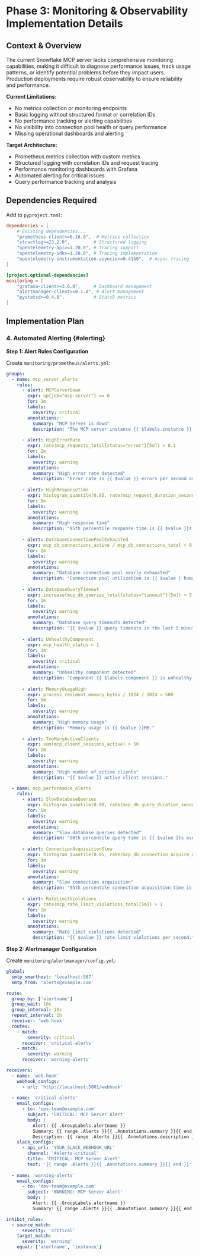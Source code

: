 # Phase 3: Monitoring & Observability Implementation Details

## Context & Overview

The current Snowflake MCP server lacks comprehensive monitoring capabilities, making it difficult to diagnose performance issues, track usage patterns, or identify potential problems before they impact users. Production deployments require robust observability to ensure reliability and performance.

**Current Limitations:**
- No metrics collection or monitoring endpoints
- Basic logging without structured format or correlation IDs
- No performance tracking or alerting capabilities
- No visibility into connection pool health or query performance
- Missing operational dashboards and alerting

**Target Architecture:**
- Prometheus metrics collection with custom metrics
- Structured logging with correlation IDs and request tracing
- Performance monitoring dashboards with Grafana
- Automated alerting for critical issues
- Query performance tracking and analysis

## Dependencies Required

Add to `pyproject.toml`:
```toml
dependencies = [
    # Existing dependencies...
    "prometheus-client>=0.18.0",  # Metrics collection
    "structlog>=23.2.0",         # Structured logging
    "opentelemetry-api>=1.20.0", # Tracing support
    "opentelemetry-sdk>=1.20.0", # Tracing implementation
    "opentelemetry-instrumentation-asyncio>=0.41b0",  # Async tracing
]

[project.optional-dependencies]
monitoring = [
    "grafana-client>=3.6.0",     # Dashboard management
    "alertmanager-client>=0.1.0", # Alert management  
    "pystatsd>=0.4.0",           # StatsD metrics
]
```

## Implementation Plan

### 4. Automated Alerting {#alerting}

**Step 1: Alert Rules Configuration**

Create `monitoring/prometheus/alerts.yml`:

```yaml
groups:
  - name: mcp_server_alerts
    rules:
      - alert: MCPServerDown
        expr: up{job="mcp-server"} == 0
        for: 1m
        labels:
          severity: critical
        annotations:
          summary: "MCP Server is down"
          description: "The MCP server instance {{ $labels.instance }} has been down for more than 1 minute."
      
      - alert: HighErrorRate
        expr: rate(mcp_requests_total{status="error"}[5m]) > 0.1
        for: 2m
        labels:
          severity: warning
        annotations:
          summary: "High error rate detected"
          description: "Error rate is {{ $value }} errors per second over the last 5 minutes."
      
      - alert: HighResponseTime
        expr: histogram_quantile(0.95, rate(mcp_request_duration_seconds_bucket[5m])) > 5
        for: 5m
        labels:
          severity: warning
        annotations:
          summary: "High response time"
          description: "95th percentile response time is {{ $value }}s over the last 5 minutes."
      
      - alert: DatabaseConnectionPoolExhausted
        expr: mcp_db_connections_active / mcp_db_connections_total > 0.9
        for: 2m
        labels:
          severity: warning
        annotations:
          summary: "Database connection pool nearly exhausted"
          description: "Connection pool utilization is {{ $value | humanizePercentage }}."
      
      - alert: DatabaseQueryTimeout
        expr: increase(mcp_db_queries_total{status="timeout"}[5m]) > 5
        for: 1m
        labels:
          severity: warning
        annotations:
          summary: "Database query timeouts detected"
          description: "{{ $value }} query timeouts in the last 5 minutes."
      
      - alert: UnhealthyComponent
        expr: mcp_health_status < 1
        for: 3m
        labels:
          severity: critical
        annotations:
          summary: "Unhealthy component detected"
          description: "Component {{ $labels.component }} is unhealthy."
      
      - alert: MemoryUsageHigh
        expr: process_resident_memory_bytes / 1024 / 1024 > 500
        for: 5m
        labels:
          severity: warning
        annotations:
          summary: "High memory usage"
          description: "Memory usage is {{ $value }}MB."
      
      - alert: TooManyActiveClients
        expr: sum(mcp_client_sessions_active) > 50
        for: 2m
        labels:
          severity: warning
        annotations:
          summary: "High number of active clients"
          description: "{{ $value }} active client sessions."

  - name: mcp_performance_alerts
    rules:
      - alert: SlowDatabaseQueries
        expr: histogram_quantile(0.90, rate(mcp_db_query_duration_seconds_bucket[10m])) > 10
        for: 5m
        labels:
          severity: warning
        annotations:
          summary: "Slow database queries detected"
          description: "90th percentile query time is {{ $value }}s over the last 10 minutes."
      
      - alert: ConnectionAcquisitionSlow
        expr: histogram_quantile(0.95, rate(mcp_db_connection_acquire_duration_seconds_bucket[5m])) > 1
        for: 3m
        labels:
          severity: warning
        annotations:
          summary: "Slow connection acquisition"
          description: "95th percentile connection acquisition time is {{ $value }}s."
      
      - alert: RateLimitViolations
        expr: rate(mcp_rate_limit_violations_total[5m]) > 1
        for: 2m
        labels:
          severity: warning
        annotations:
          summary: "Rate limit violations detected"
          description: "{{ $value }} rate limit violations per second."
```

**Step 2: Alertmanager Configuration**

Create `monitoring/alertmanager/config.yml`:

```yaml
global:
  smtp_smarthost: 'localhost:587'
  smtp_from: 'alerts@example.com'

route:
  group_by: ['alertname']
  group_wait: 10s
  group_interval: 10s
  repeat_interval: 1h
  receiver: 'web.hook'
  routes:
    - match:
        severity: critical
      receiver: 'critical-alerts'
    - match:
        severity: warning
      receiver: 'warning-alerts'

receivers:
  - name: 'web.hook'
    webhook_configs:
      - url: 'http://localhost:5001/webhook'
  
  - name: 'critical-alerts'
    email_configs:
      - to: 'ops-team@example.com'
        subject: 'CRITICAL: MCP Server Alert'
        body: |
          Alert: {{ .GroupLabels.alertname }}
          Summary: {{ range .Alerts }}{{ .Annotations.summary }}{{ end }}
          Description: {{ range .Alerts }}{{ .Annotations.description }}{{ end }}
    slack_configs:
      - api_url: 'YOUR_SLACK_WEBHOOK_URL'
        channel: '#alerts-critical'
        title: 'CRITICAL: MCP Server Alert'
        text: '{{ range .Alerts }}{{ .Annotations.summary }}{{ end }}'
  
  - name: 'warning-alerts'
    email_configs:
      - to: 'dev-team@example.com'
        subject: 'WARNING: MCP Server Alert'
        body: |
          Alert: {{ .GroupLabels.alertname }}
          Summary: {{ range .Alerts }}{{ .Annotations.summary }}{{ end }}

inhibit_rules:
  - source_match:
      severity: 'critical'
    target_match:
      severity: 'warning'
    equal: ['alertname', 'instance']
```

